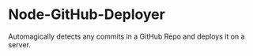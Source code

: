 # Node-GitHub-Deployer
Automagically detects any commits in a GitHub Repo and deploys it on a server.
